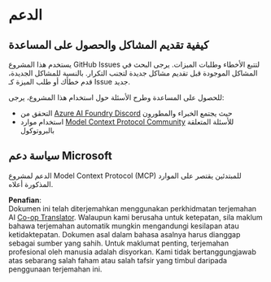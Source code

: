 <!--
CO_OP_TRANSLATOR_METADATA:
{
  "original_hash": "b3cffaf217113101e21eba532be806ea",
  "translation_date": "2025-05-20T22:06:19+00:00",
  "source_file": "SUPPORT.md",
  "language_code": "ms"
}
-->
# الدعم

## كيفية تقديم المشاكل والحصول على المساعدة

يستخدم هذا المشروع GitHub Issues لتتبع الأخطاء وطلبات الميزات. يرجى البحث في 
المشاكل الموجودة قبل تقديم مشاكل جديدة لتجنب التكرار. بالنسبة للمشاكل الجديدة، قدم 
خطأك أو طلب الميزة كـ Issue جديد.

للحصول على المساعدة وطرح الأسئلة حول استخدام هذا المشروع، يرجى:
- التحقق من [Azure AI Foundry Discord](https://discord.com/invite/ByRwuEEgH4) حيث يجتمع الخبراء والمطورون
- استخدام موارد [Model Context Protocol Community](https://modelcontextprotocol.io/community/) للأسئلة المتعلقة بالبروتوكول

## سياسة دعم Microsoft

الدعم لمشروع Model Context Protocol (MCP) للمبتدئين يقتصر على الموارد المذكورة أعلاه.

**Penafian**:  
Dokumen ini telah diterjemahkan menggunakan perkhidmatan terjemahan AI [Co-op Translator](https://github.com/Azure/co-op-translator). Walaupun kami berusaha untuk ketepatan, sila maklum bahawa terjemahan automatik mungkin mengandungi kesilapan atau ketidaktepatan. Dokumen asal dalam bahasa asalnya harus dianggap sebagai sumber yang sahih. Untuk maklumat penting, terjemahan profesional oleh manusia adalah disyorkan. Kami tidak bertanggungjawab atas sebarang salah faham atau salah tafsir yang timbul daripada penggunaan terjemahan ini.